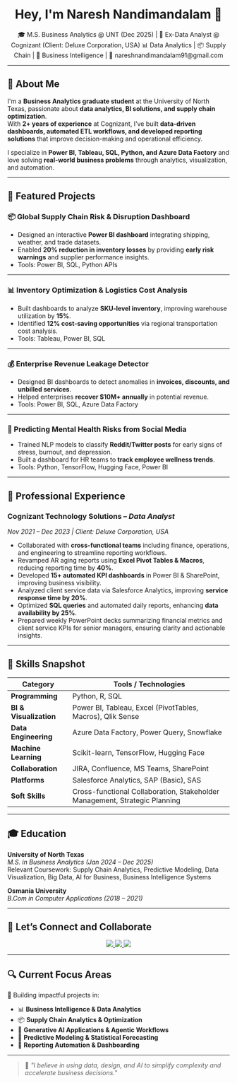 <h1 align="center">Hey, I'm Naresh Nandimandalam 👋</h1>

<p align="center">
🎓 M.S. Business Analytics @ UNT (Dec 2025) | 💼 Ex-Data Analyst @ Cognizant (Client: Deluxe Corporation, USA)  
📊 Data Analytics | 📦 Supply Chain | 🚀 Business Intelligence | 📧 nareshnandimandalam91@gmail.com  
</p>

---

## 💼 About Me

I'm a **Business Analytics graduate student** at the University of North Texas, passionate about **data analytics, BI solutions, and supply chain optimization**.  
With **2+ years of experience** at Cognizant, I’ve built **data-driven dashboards, automated ETL workflows, and developed reporting solutions** that improve decision-making and operational efficiency.

I specialize in **Power BI, Tableau, SQL, Python, and Azure Data Factory** and love solving **real-world business problems** through analytics, visualization, and automation.

---

## 🚀 Featured Projects

### 📦 Global Supply Chain Risk & Disruption Dashboard  
- Designed an interactive **Power BI dashboard** integrating shipping, weather, and trade datasets.  
- Enabled **20% reduction in inventory losses** by providing **early risk warnings** and supplier performance insights.  
- Tools: Power BI, SQL, Python APIs  

---

### 📊 Inventory Optimization & Logistics Cost Analysis  
- Built dashboards to analyze **SKU-level inventory**, improving warehouse utilization by **15%**.  
- Identified **12% cost-saving opportunities** via regional transportation cost analysis.  
- Tools: Tableau, Power BI, SQL  

---

### 💰 Enterprise Revenue Leakage Detector  
- Designed BI dashboards to detect anomalies in **invoices, discounts, and unbilled services**.  
- Helped enterprises **recover $10M+ annually** in potential revenue.  
- Tools: Power BI, SQL, Azure Data Factory  

---

### 🧠 Predicting Mental Health Risks from Social Media  
- Trained NLP models to classify **Reddit/Twitter posts** for early signs of stress, burnout, and depression.  
- Built a dashboard for HR teams to **track employee wellness trends**.  
- Tools: Python, TensorFlow, Hugging Face, Power BI  

---

## 🏢 Professional Experience

### **Cognizant Technology Solutions** – *Data Analyst*  
*Nov 2021 – Dec 2023 | Client: Deluxe Corporation, USA*

- Collaborated with **cross-functional teams** including finance, operations, and engineering to streamline reporting workflows.  
- Revamped AR aging reports using **Excel Pivot Tables & Macros**, reducing reporting time by **40%**.  
- Developed **15+ automated KPI dashboards** in Power BI & SharePoint, improving business visibility.  
- Analyzed client service data via Salesforce Analytics, improving **service response time by 20%**.  
- Optimized **SQL queries** and automated daily reports, enhancing **data availability by 25%**.
- Prepared weekly PowerPoint decks summarizing financial metrics and client service KPIs for senior managers, ensuring clarity and actionable insights. 

---

## 🧠 Skills Snapshot

| Category               | Tools / Technologies |
|-----------------------|-----------------------|
| **Programming**      | Python, R, SQL |
| **BI & Visualization** | Power BI, Tableau, Excel (PivotTables, Macros), Qlik Sense |
| **Data Engineering** | Azure Data Factory, Power Query, Snowflake |
| **Machine Learning** | Scikit-learn, TensorFlow, Hugging Face |
| **Collaboration**    | JIRA, Confluence, MS Teams, SharePoint |
| **Platforms**       | Salesforce Analytics, SAP (Basic), SAS |
| **Soft Skills**     | Cross-functional Collaboration, Stakeholder Management, Strategic Planning |

---

## 🎓 Education

**University of North Texas**  
*M.S. in Business Analytics* *(Jan 2024 – Dec 2025)*  
Relevant Coursework: Supply Chain Analytics, Predictive Modeling, Data Visualization, Big Data, AI for Business, Business Intelligence Systems

**Osmania University**  
*B.Com in Computer Applications (2018 – 2021)*

---

## 🤝 Let’s Connect and Collaborate

<p align="center">
  <a href="https://www.linkedin.com/in/naresh200" target="_blank">
    <img src="https://img.shields.io/badge/LinkedIn-blue?logo=linkedin&style=for-the-badge" />
  </a>
  <a href="mailto:nareshnandimandalam91@gmail.com">
    <img src="https://img.shields.io/badge/Email-red?logo=gmail&style=for-the-badge" />
  </a>
  <a href="https://github.com/nareshn-31">
    <img src="https://img.shields.io/badge/GitHub-black?logo=github&style=for-the-badge" />
  </a>
</p>

---

## 🔍 Current Focus Areas

🎯 Building impactful projects in:  
- 📊 **Business Intelligence & Data Analytics**  
- 📦 **Supply Chain Analytics & Optimization**  
- 🧠 **Generative AI Applications & Agentic Workflows**  
- 🧪 **Predictive Modeling & Statistical Forecasting**  
- 🔄 **Reporting Automation & Dashboarding**

---

> 🌟 *\"I believe in using data, design, and AI to simplify complexity and accelerate business decisions.\"*
